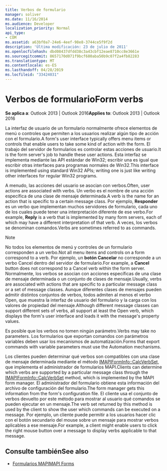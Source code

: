 ```yaml
---
title: Verbos de formulario
manager: soliver
ms.date: 11/16/2014
ms.audience: Developer
localization_priority: Normal
api_type:
- COM
ms.assetid: a63bf0a7-24e6-4eef-98e8-3744ce5f9f2d
description: 'Última modificación: 23 de julio de 2011'
ms.openlocfilehash: dbd08437dfdd38c3a43cbf12eae8710cc8e3661e
ms.sourcegitcommit: 8657170d071f9bcf680aba50b9c07f2a4fb82283
ms.translationtype: MT
ms.contentlocale: es-ES
ms.lasthandoff: 04/28/2019
ms.locfileid: "33424031"
---
```

# <a name="form-verbs"></a><span data-ttu-id="afd6c-103">Verbos de formulario</span><span class="sxs-lookup"><span data-stu-id="afd6c-103">Form verbs</span></span>

<span data-ttu-id="afd6c-104">**Se aplica a**: Outlook 2013 | Outlook 2016</span><span class="sxs-lookup"><span data-stu-id="afd6c-104">**Applies to**: Outlook 2013 | Outlook 2016</span></span> 
  
<span data-ttu-id="afd6c-105">La interfaz de usuario de un formulario normalmente ofrece elementos de menú o controles que permiten a los usuarios realizar algún tipo de acción con el formulario.</span><span class="sxs-lookup"><span data-stu-id="afd6c-105">A form's user interface typically offers menu items or controls that enable users to take some kind of action with the form.</span></span> <span data-ttu-id="afd6c-106">El trabajo del servidor de formularios es controlar estas acciones de usuario.</span><span class="sxs-lookup"><span data-stu-id="afd6c-106">It is the form server's job to handle these user actions.</span></span> <span data-ttu-id="afd6c-107">Esta interfaz se implementa mediante las API estándar de Win32; escribir una es igual que escribir otras interfaces para programas normales de Win32.</span><span class="sxs-lookup"><span data-stu-id="afd6c-107">This interface is implemented using standard Win32 APIs; writing one is just like writing other interfaces for regular Win32 programs.</span></span>
  
<span data-ttu-id="afd6c-108">A menudo, las acciones del usuario se asocian con verbos.</span><span class="sxs-lookup"><span data-stu-id="afd6c-108">Often, user actions are associated with verbs.</span></span> <span data-ttu-id="afd6c-109">Un verbo es el nombre de una acción específica de una clase de mensaje determinada.</span><span class="sxs-lookup"><span data-stu-id="afd6c-109">A verb is the name for an action that is specific to a certain message class.</span></span> <span data-ttu-id="afd6c-110">Por ejemplo, **Responder** es un verbo que implementan muchos servidores de formulario, cada uno de los cuales puede tener una interpretación diferente de ese verbo.</span><span class="sxs-lookup"><span data-stu-id="afd6c-110">For example, **Reply** is a verb that is implemented by many form servers, each of which may have a different interpretation of that verb.</span></span> <span data-ttu-id="afd6c-111">A veces, los verbos se denominan comandos.</span><span class="sxs-lookup"><span data-stu-id="afd6c-111">Verbs are sometimes referred to as commands.</span></span> 
  
> [!NOTE]
> <span data-ttu-id="afd6c-112">No todos los elementos de menú y controles de un formulario corresponden a un verbo.</span><span class="sxs-lookup"><span data-stu-id="afd6c-112">Not all menu items and controls on a form correspond to a verb.</span></span> <span data-ttu-id="afd6c-113">Por ejemplo, un **botón Cancelar** no corresponde a un verbo Cancel dentro del servidor de formulario.</span><span class="sxs-lookup"><span data-stu-id="afd6c-113">For example, a **Cancel** button does not correspond to a Cancel verb within the form server.</span></span> <span data-ttu-id="afd6c-114">Normalmente, los verbos se asocian con acciones específicas de una clase de mensaje determinada o un conjunto de clases de mensaje.</span><span class="sxs-lookup"><span data-stu-id="afd6c-114">Usually, verbs are associated with actions that are specific to a particular message class or a set of message classes.</span></span> <span data-ttu-id="afd6c-115">Aunque diferentes clases de mensajes pueden admitir distintos conjuntos de verbos, todos admiten al menos el verbo Open, que muestra la interfaz de usuario del formulario y la carga con los valores de propiedad del mensaje.</span><span class="sxs-lookup"><span data-stu-id="afd6c-115">Although different message classes can support different sets of verbs, all support at least the Open verb, which displays the form's user interface and loads it with the message's property values.</span></span> 
  
<span data-ttu-id="afd6c-116">Es posible que los verbos no tomen ningún parámetro.</span><span class="sxs-lookup"><span data-stu-id="afd6c-116">Verbs may take no parameters.</span></span> <span data-ttu-id="afd6c-117">Los formularios que exportan comandos con parámetros variables deben usar los mecanismos de automatización.</span><span class="sxs-lookup"><span data-stu-id="afd6c-117">Forms that export commands with variable parameters must use the Automation mechanisms.</span></span>
  
<span data-ttu-id="afd6c-118">Los clientes pueden determinar qué verbos son compatibles con una clase de mensaje determinada mediante el método [IMAPIFormInfo::CalcVerbSet,](imapiforminfo-calcverbset.md) que implementa el administrador de formularios MAPI.</span><span class="sxs-lookup"><span data-stu-id="afd6c-118">Clients can determine which verbs are supported by a particular message class through the [IMAPIFormInfo::CalcVerbSet](imapiforminfo-calcverbset.md) method, which is implemented by the MAPI form manager.</span></span> <span data-ttu-id="afd6c-119">El administrador del formulario obtiene esta información del archivo de configuración del formulario.</span><span class="sxs-lookup"><span data-stu-id="afd6c-119">The form manager gets this information from the form's configuration file.</span></span> <span data-ttu-id="afd6c-120">El cliente usa el conjunto de verbos devuelto por este método para mostrar al usuario qué comandos se pueden ejecutar en un mensaje.</span><span class="sxs-lookup"><span data-stu-id="afd6c-120">The verb set returned by this method is used by the client to show the user which commands can be executed on a message.</span></span> <span data-ttu-id="afd6c-121">Por ejemplo, un cliente puede permitir a los usuarios hacer clic con el botón secundario del mouse sobre un mensaje para mostrar verbos aplicables a ese mensaje.</span><span class="sxs-lookup"><span data-stu-id="afd6c-121">For example, a client might enable users to click the right mouse button over a message to display verbs applicable to that message.</span></span> 
  
## <a name="see-also"></a><span data-ttu-id="afd6c-122">Consulte también</span><span class="sxs-lookup"><span data-stu-id="afd6c-122">See also</span></span>

- [<span data-ttu-id="afd6c-123">Formularios MAPI</span><span class="sxs-lookup"><span data-stu-id="afd6c-123">MAPI Forms</span></span>](mapi-forms.md)

